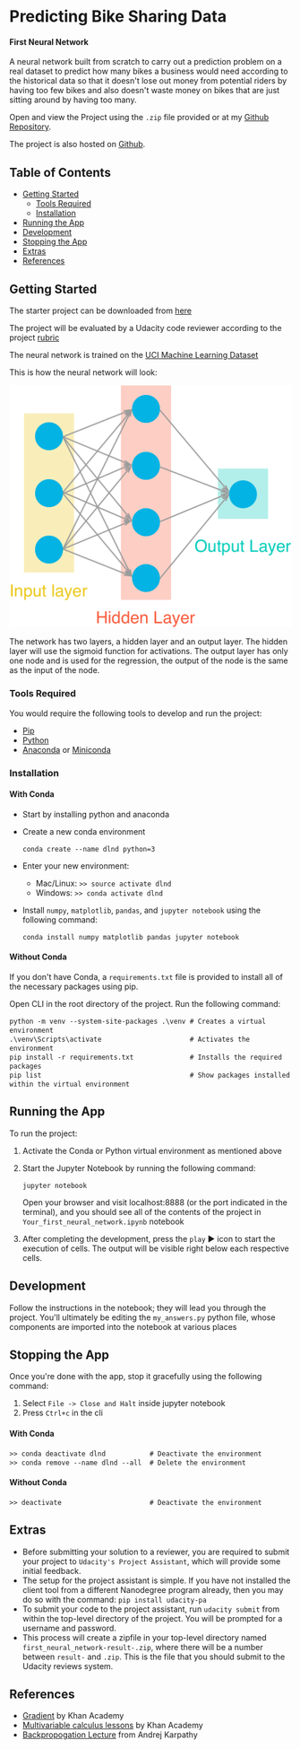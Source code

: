 # Predicting Bike Sharing Data
#### First Neural Network

A neural network built from scratch to carry out a prediction problem on a real dataset to predict how many bikes a business would need according to the historical data so that it doesn't lose out money from potential riders by having too few bikes and also doesn't waste money on bikes that are just sitting around by having too many.

Open and view the Project using the `.zip` file provided or at my [Github Repository](https://github.com/madhur-taneja/Predicting-Bike-Sharing-Data).

The project is also hosted on [Github](https://madhur-taneja.github.io/Predicting-Bike-Sharing-Data/Your_first_neural_network).

## Table of Contents
- [Getting Started](#getting-started)
	- [Tools Required](#tools-required)
	- [Installation](#installation)
- [Running the App](#running-the-app)
- [Development](#development)
- [Stopping the App](#stopping-the-app)
- [Extras](#extras)
- [References](#references)

## Getting Started

The starter project can be downloaded from [here](https://github.com/udacity/deep-learning/tree/master/first-neural-network)

The project will be evaluated by a Udacity code reviewer according to the project [rubric](https://review.udacity.com/#!/rubrics/700/view)

The neural network is trained on the [UCI Machine Learning Dataset](https://archive.ics.uci.edu/ml/datasets/Bike+Sharing+Dataset)

This is how the neural network will look:

![first-neural-network](./assets/neural_network.png)

The network has two layers, a hidden layer and an output layer. The hidden layer will use the sigmoid function for activations. The output layer has only one node and is used for the regression, the output of the node is the same as the input of the node.

### Tools Required

You would require the following tools to develop and run the project:

* [Pip](https://pip.pypa.io/en/stable/installing/)
* [Python](https://www.python.org/downloads/)
* [Anaconda](https://www.anaconda.com/products/individual) or [Miniconda](https://docs.conda.io/en/latest/miniconda.html)

### Installation

#### With Conda
* Start by installing python and anaconda
* Create a new conda environment
	```
	conda create --name dlnd python=3
	```
* Enter your new environment:
	* Mac/Linux: `>> source activate dlnd`
	* Windows: `>> conda activate dlnd`
* Install `numpy`, `matplotlib`, `pandas`, and `jupyter notebook` using the following command:

	```
	conda install numpy matplotlib pandas jupyter notebook
	```

#### Without Conda
If you don't have Conda, a `requirements.txt` file is provided to install all of the necessary packages using pip.

Open CLI in the root directory of the project. Run the following command:
```
python -m venv --system-site-packages .\venv # Creates a virtual environment
.\venv\Scripts\activate                      # Activates the environment
pip install -r requirements.txt              # Installs the required packages
pip list                                     # Show packages installed within the virtual environment
```
	
## Running the App

To run the project:

1. Activate the Conda or Python virtual environment as mentioned above

2. Start the Jupyter Notebook by running the following command:
	```
	jupyter notebook
	```
	Open your browser and visit localhost:8888 (or the port indicated in the terminal), and you should see all of the contents of the project in `Your_first_neural_network.ipynb` notebook

3. After completing the development, press the `play`  :arrow_forward:  icon to start the execution of cells. The output will be visible right below each respective cells.

## Development

Follow the instructions in the notebook; they will lead you through the project. You'll ultimately be editing the `my_answers.py` python file, whose components are imported into the notebook at various places

## Stopping the App

Once you're done with the app, stop it gracefully using the following command:

1. Select `File -> Close and Halt` inside jupyter notebook 
2. Press `Ctrl+c` in the cli

#### With Conda
```
>> conda deactivate dlnd           # Deactivate the environment
>> conda remove --name dlnd --all  # Delete the environment
```
#### Without Conda
```
>> deactivate                      # Deactivate the environment
```

## Extras

* Before submitting your solution to a reviewer, you are required to submit your project to `Udacity's Project Assistant`, which will provide some initial feedback.
* The setup for the project assistant is simple. If you have not installed the client tool from a different Nanodegree program already, then you may do so with the command: `pip install udacity-pa`
* To submit your code to the project assistant, run `udacity submit` from within the top-level directory of the project. You will be prompted for a username and password.
* This process will create a zipfile in your top-level directory named `first_neural_network-result-.zip`, where there will be a number between `result-` and 	`.zip`. This is the file that you should submit to the Udacity reviews system.

## References

* [Gradient](https://www.khanacademy.org/math/multivariable-calculus/multivariable-derivatives/gradient-and-directional-derivatives/v/gradient) by Khan Academy
* [Multivariable calculus lessons](https://www.khanacademy.org/math/multivariable-calculus) by Khan Academy
* [Backpropogation Lecture](https://www.youtube.com/watch?v=59Hbtz7XgjM) from Andrej Karpathy
